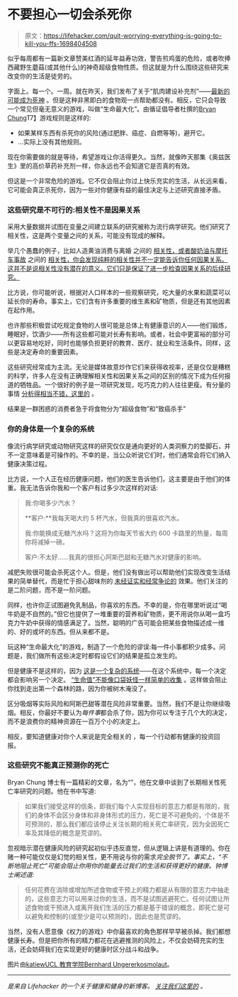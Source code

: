 # 不要担心一切会杀死你

> 原文：<https://lifehacker.com/quit-worrying-everything-is-going-to-kill-you-ffs-1698404508>

似乎每周都有一篇新文章赞美红酒的延年益寿功效，警告煎鸡蛋的危险，或者吹捧西藏野生蘑菇(或其他什么)的神奇超级食物性质。但这就是为什么围绕这些研究来改变你的生活是徒劳的。



字面上。每一个。一周。就在昨天，我们发布了关于“肌肉建设补充剂”——[最新的可能成为死神](http://vitals.lifehacker.com/no-muscle-building-supplements-havent-been-proven-to-c-1698106284) 。但是这种非黑即白的食物观一点帮助都没有。相反，它只会导致一个常见但毫无意义的游戏，叫做“生命最大化”。由循证倡导者杜撰的[Bryan Chung](http://evidencebasedfitness.net)T7】游戏规则是这样的:

*   如果某样东西有杀死你的风险(通过肥胖、癌症、自燃等等)，避开它。
*   ...实际上没有其他规则。

现在你需要做的就是等待，希望游戏让你活得更久。当然，就像昨天那集《奥兹医生》里的高价草药补充剂一样，你永远也不会知道它是否真的有效。

但这是一个非常危险的游戏。它不仅会阻止你过上快乐充实的生活，从长远来看，它可能会真正杀死你，因为一些对你健康有益的最佳决定与上述研究直接矛盾。

### 这些研究是不可行的:相关性不是因果关系

采用大量数据并试图在变量之间建立联系的研究被称为流行病学研究。他们研究了相关性，这是两个变量之间的关系，可能没有现成的解释。

举几个愚蠢的例子，比如人造黄油消费与离婚 之间的 [相关性，或者酸奶油与摩托车事故](http://cdn.twentytwowords.com/wp-content/uploads/Spurious-Correlations-01-685x432.jpg?719868) 之间的 [相关性，你会发现纯粹的相关性并不一定能告诉你任何因果关系。这并不是说相关性没有潜在的意义。它们只是保证了进一步检查因果关系的后续研究。](http://cdn.twentytwowords.com/wp-content/uploads/Spurious-Correlations-06-685x434.jpg?719868)

比方说，你可能听说，根据对人口样本的一些观察研究，吃大量的水果和蔬菜可以延长你的寿命。事实上，它们含有许多重要的维生素和矿物质，但是还有其他因素在起作用。

也许那些积极尝试吃规定食物的人很可能是总体上有健康意识的人——他们锻炼，睡眠好，饮酒少——所有这些都可能对长寿有影响。或者，社会中更富裕的部分可以更容易地吃好，同时也能够负担更好的教育、医疗、就业和生活条件。同样，这些是决定寿命的重要因素。

这些研究经常成为主流。无论是媒体故意炒作它们来获得收视率，还是仅仅是糟糕的科学，许多人在没有正确理解相关性和因果关系之间的区别的情况下成为任何报道的牺牲品。一个很好的例子是一项研究发现，吃巧克力的人往往更瘦。有分量的事情 [分析得相当不错，这里的](http://www.weightymatters.ca/2012/03/what-reading-that-eat-chocolate-be.html) 。

结果是一群困惑的消费者急于将食物分为“超级食物”和“致癌杀手”

### 你的身体是一个复杂的系统

像流行病学研究或动物研究这样的研究仅仅是通向更好的人类洞察力的垫脚石，并不一定意味着是可操作的。不幸的是，当公众听说它们时，他们通常会将它们纳入健康决策过程。

比方说，一个人正在经历健康问题，他们的医生告诉他们，这主要是由于他们的体重。我无法告诉你我和一个客户有过多少次这样的对话:

> 我:你喝多少汽水？
> 
> **客户:**我每天喝大约 5 杯汽水，但我真的很喜欢汽水。
> 
> 我:你能换成无糖汽水吗？这将为你每天节省大约 600 卡路里的热量，每周你将减掉一磅。
> 
> 客户:不太好……我真的很担心阿斯巴甜和无糖汽水对健康的影响。

减肥失败很可能会杀死这个人。但是，他们没有做出可以帮助他们实现改变生活结果的简单替代，而是忙于担心甜味剂的 [未经证实和经常争论的](http://examine.com/faq/is-diet-soda-bad-for-you/) 效果。他们关注的是二阶问题，而不是一阶问题。

同样，也许你正试图避免乳制品，你喜欢的东西。不幸的是，你在哪里听说过“喝牛奶是不自然的。”但它也提供了一堆重要的营养和矿物质，更不用说你从喝一盒巧克力牛奶中获得的情感满足了。当然，聪明的广告可能会把某些食物描述成一维的、好的或坏的东西。但从来都不是。

玩这种“生命最大化”的游戏，制造了一个危险的谬误:每一件小事都积少成多。问题是，我们做所有这些决定时都假设它们的结果是孤立发生的。

但是健康不是这样的，因为 [这是一个复杂的系统](http://en.wikipedia.org/wiki/Complex_system)——在这个系统中，每一个决定都会影响另一个决定。 [“生命值”不能像口袋妖怪一样简单的收集](https://lifehacker.com/when-every-little-bit-helps-improve-your-health-and-1697858546) 。这样做会阻止你找到走出第一个森林的路，因为你被树木淹没了。

区分吸烟等实际风险和阿斯巴甜等潜在风险非常重要。当然，我们不是让你继续吸烟。相反，你最好不要认为*每件事*都会杀了你，因为你可以专注于几个大的决定，而不是浪费你的精神资源在一百万个小的决定上。

相反，要知道健康对你个人来说是完全相关的 ，每一个行动都有健康的投资回报。

### **这些研究不能真正预测你的死亡**

Bryan Chung 博士有一篇精彩的文章，名为“”，他在文章中谈到了长期相关性死亡率研究的问题。他在书中写道:

> 如果我们接受这样的信条，即我们每个人实现目标的意志力都是有限的，我们的身体不会区分身体和非身体形式的压力，死亡是不可避免的，个体是不可预测的，那么我们都应该停止关注长期的相关死亡率研究，因为全因死亡率及其降低的概念是荒谬的。

忽视暗示潜在健康风险的研究起初似乎违反直觉，但从逻辑上讲是有道理的。你在赌一种可能仅仅是幻觉的相关性，更不用说与你的需求*完全脱节了。事实上，“不断地阻止死亡”可能会阻止你用你的能量去过我们的生活和获得更好的健康。钟博士阐述道:*

> 任何花费在消除或增加所述食物或干预上的精力都是从有限的意志力中抽走的，这些意志力可以用来过你的生活，而不是试图逃避死亡。任何试图让所述食物或干预进入或离开我们生活的压力都是基于错误的概念，即死亡是可以避免和控制的(或至少是可以预测的)，因此也是荒谬的。

当然，没有人愿意像《权力的游戏》中你最喜欢的角色那样早早被杀掉。我们都想健康长寿。但是把你所有的精力都花在逃避推测的风险上，不仅会妨碍充实的生活，还会妨碍我们在实现更好的健康时区分战斗和战争。

图片由[katiew](https://www.flickr.com/photos/katiew/)[UCL 教育学院](https://www.flickr.com/photos/ioelondon/)[Bernhard Ungerer](https://www.flickr.com/photos/bernhard_ungerer/)[kosmolaut](https://www.flickr.com/photos/helico/)。

* * *

[](http://vitals.lifehacker.com/)**是来自 Lifehacker 的一个关于健康和健身的新博客。* [*关注我们这里的*](https://twitter.com/VitalsLH) *。**